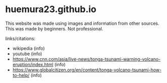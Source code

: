 # huemura23.github.io

This website was made using images and information from other sources.
This was made by beginners. Not professional.

links/citations:
- wikipedia (info)
- youtube (info)
- https://www.cnn.com/asia/live-news/tonga-tsunami-warning-volcano-eruption/index.html (info)
- https://www.globalcitizen.org/en/content/tonga-volcano-tsunami-how-to-help/ (info)
